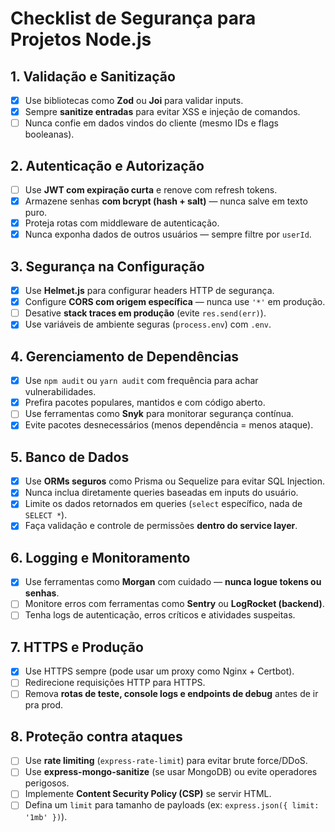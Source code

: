 # Checklist de Segurança para Projetos Node.js

## 1. Validação e Sanitização

- [x] Use bibliotecas como **Zod** ou **Joi** para validar inputs.
- [x] Sempre **sanitize entradas** para evitar XSS e injeção de comandos.
- [ ] Nunca confie em dados vindos do cliente (mesmo IDs e flags booleanas).

## 2. Autenticação e Autorização

- [ ] Use **JWT com expiração curta** e renove com refresh tokens.
- [x] Armazene senhas **com bcrypt (hash + salt)** — nunca salve em texto puro.
- [x] Proteja rotas com middleware de autenticação.
- [x] Nunca exponha dados de outros usuários — sempre filtre por `userId`.

## 3. Segurança na Configuração

- [x] Use **Helmet.js** para configurar headers HTTP de segurança.
- [x] Configure **CORS com origem específica** — nunca use `'*'` em produção.
- [ ] Desative **stack traces em produção** (evite `res.send(err)`).
- [x] Use variáveis de ambiente seguras (`process.env`) com `.env`.

## 4. Gerenciamento de Dependências

- [x] Use `npm audit` ou `yarn audit` com frequência para achar vulnerabilidades.
- [x] Prefira pacotes populares, mantidos e com código aberto.
- [ ] Use ferramentas como **Snyk** para monitorar segurança contínua.
- [x] Evite pacotes desnecessários (menos dependência = menos ataque).

## 5. Banco de Dados

- [x] Use **ORMs seguros** como Prisma ou Sequelize para evitar SQL Injection.
- [x] Nunca inclua diretamente queries baseadas em inputs do usuário.
- [x] Limite os dados retornados em queries (`select` específico, nada de `SELECT *`).
- [x] Faça validação e controle de permissões **dentro do service layer**.

## 6. Logging e Monitoramento

- [x] Use ferramentas como **Morgan** com cuidado — **nunca logue tokens ou senhas**.
- [ ] Monitore erros com ferramentas como **Sentry** ou **LogRocket (backend)**.
- [ ] Tenha logs de autenticação, erros críticos e atividades suspeitas.

## 7. HTTPS e Produção

- [x] Use HTTPS sempre (pode usar um proxy como Nginx + Certbot).
- [ ] Redirecione requisições HTTP para HTTPS.
- [ ] Remova **rotas de teste, console logs e endpoints de debug** antes de ir pra prod.

## 8. Proteção contra ataques

- [ ] Use **rate limiting** (`express-rate-limit`) para evitar brute force/DDoS.
- [ ] Use **express-mongo-sanitize** (se usar MongoDB) ou evite operadores perigosos.
- [ ] Implemente **Content Security Policy (CSP)** se servir HTML.
- [ ] Defina um `limit` para tamanho de payloads (ex: `express.json({ limit: '1mb' })`).
